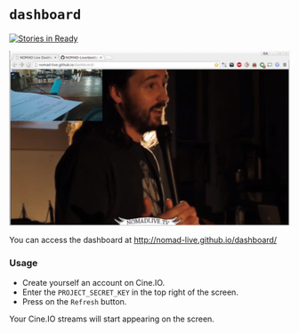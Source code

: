 `dashboard`
===========
[![Stories in Ready](https://badge.waffle.io/NOMAD-Live/dashboard.png?label=ready&title=Ready)](https://waffle.io/NOMAD-Live/dashboard)

[![Main Page Screenshot](./screenshots/main-page.png)](http://nomad-live.github.io/dashboard/)

You can access the dashboard at http://nomad-live.github.io/dashboard/


### Usage

- Create yourself an account on Cine.IO.
- Enter the `PROJECT_SECRET_KEY` in the top right of the screen.
- Press on the `Refresh` button.

Your Cine.IO streams will start appearing on the screen.